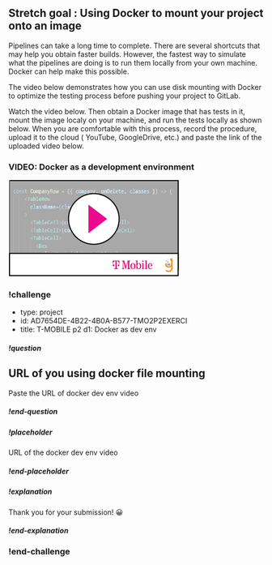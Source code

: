 ## Stretch goal : Using Docker to mount your project onto an image 


Pipelines can take a long time to complete. There are several shortcuts that may help you obtain faster builds.  However, the fastest way to simulate what the pipelines are doing is to run them locally from your own machine.  Docker can help make this possible. 

The video below demonstrates how you can use disk mounting with Docker to optimize the testing process before pushing your project to GitLab.

Watch the video below. Then obtain a Docker image that has tests in it, mount the image localy on your machine, and run the tests locally as shown below. When you are comfortable with this process, record the procedure, upload it to the cloud ( YouTube, GoogleDrive, etc.) and paste the link of the uploaded video below. 

### VIDEO: Docker as a development environment

[![](video-player.png)](https://drive.google.com/file/d/19xdt7p7m5XtNoZxlbnhmj0GzJgokpObc/view) 

### !challenge
* type: project
* id: AD7654DE-4B22-4B0A-B577-TMO2P2EXERCI
* title: T-MOBILE p2 d1: Docker as dev env

##### !question
## URL of you using docker file mounting
Paste the URL of docker dev env video
##### !end-question

##### !placeholder
URL of the docker dev env video
##### !end-placeholder

##### !explanation
Thank you for your submission! 😀
##### !end-explanation
### !end-challenge






 




